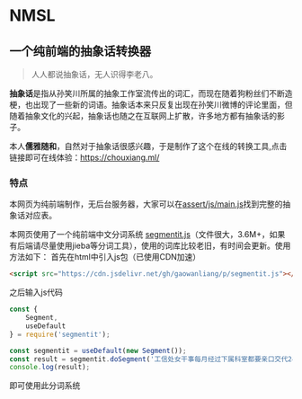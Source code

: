 # NMSL
## 一个纯前端的抽象话转换器

> 人人都说抽象话，无人识得李老八。

**抽象话**是指从孙笑川所属的抽象工作室流传出的词汇，而现在随着狗粉丝们不断造梗，也出现了一些新的词语。抽象话本来只反复出现在孙笑川微博的评论里面，但随着抽象文化的兴起，抽象话也随之在互联网上扩散，许多地方都有抽象话的影子。

本人**儒雅随和**，自然对于抽象话很感兴趣，于是制作了这个在线的转换工具,点击链接即可在线体验：https://chouxiang.ml/

### 特点
本网页为纯前端制作，无后台服务器，大家可以在[assert/js/main.js](https://github.com/gaowanliang/NMSL/blob/master/assert/js/main.js)找到完整的抽象话对应表。

本网页使用了一个纯前端中文分词系统 [segmentit.js](https://github.com/gaowanliang/NMSL/blob/master/assert/js/segmentit.js)（文件很大，3.6M+，如果有后端请尽量使用jieba等分词工具），使用的词库比较老旧，有时间会更新。使用方法如下：
首先在html中引入js包（已使用CDN加速）
```html
<script src="https://cdn.jsdelivr.net/gh/gaowanliang/p/segmentit.js"></script>
```
之后输入js代码
```javascript
const {
    Segment,
    useDefault
} = require('segmentit');

const segmentit = useDefault(new Segment());
const result = segmentit.doSegment('工信处女干事每月经过下属科室都要亲口交代24口交换机等技术性器件的安装工作。');
console.log(result);
```
即可使用此分词系统